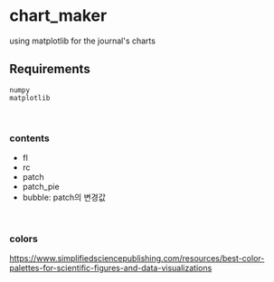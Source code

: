 # chart_maker
using matplotlib for the journal's charts
<br>

## Requirements
```
numpy
matplotlib
```
<br>

### contents

- fl
- rc
- patch
- patch_pie
- bubble: patch의 변경값

<br>

### colors
https://www.simplifiedsciencepublishing.com/resources/best-color-palettes-for-scientific-figures-and-data-visualizations
